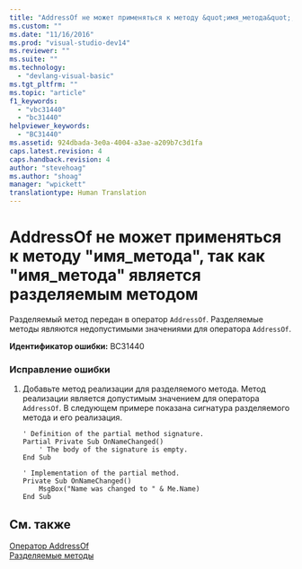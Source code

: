 ```yaml
---
title: "AddressOf не может применяться к методу &quot;имя_метода&quot;, так как &quot;имя_метода&quot; является разделяемым методом | Microsoft Docs"
ms.custom: ""
ms.date: "11/16/2016"
ms.prod: "visual-studio-dev14"
ms.reviewer: ""
ms.suite: ""
ms.technology: 
  - "devlang-visual-basic"
ms.tgt_pltfrm: ""
ms.topic: "article"
f1_keywords: 
  - "vbc31440"
  - "bc31440"
helpviewer_keywords: 
  - "BC31440"
ms.assetid: 924dbada-3e0a-4004-a3ae-a209b7c3d1fa
caps.latest.revision: 4
caps.handback.revision: 4
author: "stevehoag"
ms.author: "shoag"
manager: "wpickett"
translationtype: Human Translation
---
```

# AddressOf не может применяться к методу &quot;имя_метода&quot;, так как &quot;имя_метода&quot; является разделяемым методом
Разделяемый метод передан в оператор `AddressOf`. Разделяемые методы являются недопустимыми значениями для оператора `AddressOf`.  
  
 **Идентификатор ошибки:** BC31440  
  
### Исправление ошибки  
  
1.  Добавьте метод реализации для разделяемого метода. Метод реализации является допустимым значением для оператора `AddressOf`. В следующем примере показана сигнатура разделяемого метода и его реализация.  
  
    ```vb#  
    ' Definition of the partial method signature.  
    Partial Private Sub OnNameChanged()  
        ' The body of the signature is empty.  
    End Sub  
  
    ' Implementation of the partial method.  
    Private Sub OnNameChanged()  
        MsgBox("Name was changed to " & Me.Name)  
    End Sub  
    ```  
  
## См. также  
 [Оператор AddressOf](../../visual-basic/language-reference/operators/addressof-operator.md)   
 [Разделяемые методы](../../visual-basic/programming-guide/language-features/procedures/partial-methods.md)